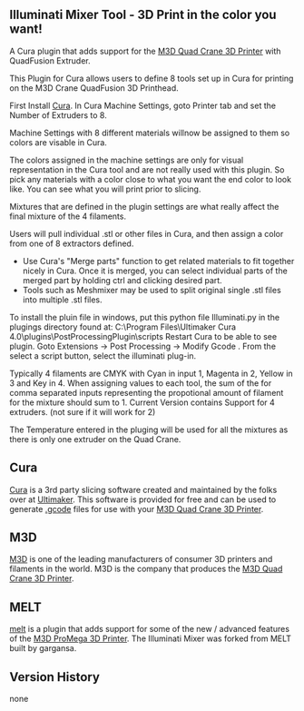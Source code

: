 ## Illuminati Mixer Tool   - 3D Print in the color you want!

A Cura plugin that adds support for the [M3D Quad Crane 3D Printer](https://store.printm3d.com/products/crane-3d-printer) with  QuadFusion Extruder.

This Plugin for Cura allows users to define 8 tools set up in Cura for printing on the M3D Crane QuadFusion 3D Printhead.

First Install [Cura](https://ultimaker.com/en/products/ultimaker-cura-software). 
In Cura Machine Settings, goto Printer tab and set the Number of Extruders to 8. 

Machine Settings with 8 different materials willnow be assigned to them so colors are visable in Cura.
   
   The colors assigned in the machine settings are only for visual representation in the Cura tool and are not really used with this plugin. So pick any materials with a color close to what you want the end color to look like.   You can see what you will print prior to slicing.

Mixtures that are defined in the plugin settings are what really affect the final mixture of the 4 filaments.

Users will pull individual .stl or other files in Cura, and then assign a color from one of 8 extractors defined.
   - Use Cura's "Merge parts" function to get related materials to fit together nicely in Cura.  Once it is merged, you can select individual parts of the merged part by holding ctrl and clicking desired part.
   - Tools such as Meshmixer may be used to split original single .stl files into multiple .stl files.

 To install the pluin file in windows, put this python file Illuminati.py in the plugings directory found at:
    C:\Program Files\Ultimaker Cura 4.0\plugins\PostProcessingPlugin\scripts
    Restart Cura to be able to see plugin.
    Goto Extensions -> Post Processing -> Modify Gcode .  From the select a script button, select the illuminati plug-in.

 Typically 4 filaments are CMYK with Cyan in input 1, Magenta in 2, Yellow in 3 and Key in 4.  When assigning values to each tool, the sum of the for comma separated inputs representing the propotional amount of filament for the mixture should sum to 1. 
 Current Version contains Support for 4 extruders.  (not sure if it will work for 2)

The Temperature entered in the pluging will be used for all the mixtures as there is only one extruder on the Quad Crane.

## Cura
[Cura](https://ultimaker.com/en/products/ultimaker-cura-software) is a 3rd party slicing software created and maintained by the folks over at [Ultimaker](https://ultimaker.com/). This software is provided for free and can be used to generate [.gcode](https://en.wikipedia.org/wiki/G-code) files for use with your [M3D Quad Crane 3D Printer](https://store.printm3d.com/pages/promega).

## M3D
[M3D](http://printm3d.com/) is one of the leading manufacturers of consumer 3D printers and filaments in the world. M3D is the company that produces the [M3D Quad Crane 3D Printer](https://store.printm3d.com/).

## MELT
[melt](https://github.com/gargansa/MELT) is a plugin that adds support for some of the new / advanced features of the [M3D ProMega 3D Printer](https://store.printm3d.com/pages/promega).  The Illuminati Mixer was forked from MELT built by gargansa.




## Version History
none
